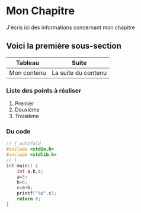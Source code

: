 # Mon Chapitre
J'écris ici des informations concernant mon chapitre
## Voici la première sous-section
|Tableau|Suite|
|-------|-----|
|Mon contenu|La suite du contenu|
### Liste des points à réaliser
1. Premier
1. Deuxième
1. Troisième
### Du code
``` C runnable
// { autofold
#include <stdio.h>
#include <stdlib.h>
// }
int main() {
    int a,b,c;
    a=5;
    b=6;
    c=a+b;
    printf("%d",c);
    return 0;
}
```

